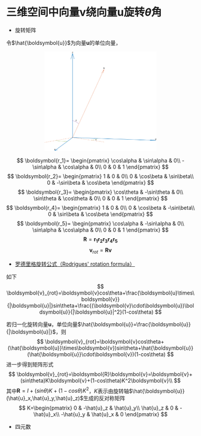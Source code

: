 # 三维空间中向量$\boldsymbol{v}$绕向量$\boldsymbol{u}$旋转$\theta$角
* 旋转矩阵

令$\hat{\boldsymbol{u}}$为向量$\boldsymbol{u}$的单位向量，
<p align="center">
<img src="image1.png" alt="图1" width="300px"/>
</p>

$$
\boldsymbol{r_1}=
\begin{pmatrix}
\cos\alpha & \sin\alpha & 0\\
-\sin\alpha & \cos\alpha & 0\\
0 & 0 & 1
\end{pmatrix}
$$
$$
\boldsymbol{r_2}=
\begin{pmatrix}
1 & 0 & 0\\
0 & \cos\beta & \sin\beta\\
0 & -\sin\beta & \cos\beta
\end{pmatrix}
$$
$$
\boldsymbol{r_3}=
\begin{pmatrix}
\cos\theta & -\sin\theta & 0\\
\sin\theta & \cos\theta & 0\\
0 & 0 & 1
\end{pmatrix}
$$
$$
\boldsymbol{r_4}=
\begin{pmatrix}
1 & 0 & 0\\
0 & \cos\beta & -\sin\beta\\
0 & \sin\beta & \cos\beta
\end{pmatrix}
$$
$$
\boldsymbol{r_5}=
\begin{pmatrix}
\cos\alpha & -\sin\alpha & 0\\
\sin\alpha & \cos\alpha & 0\\
0 & 0 & 1
\end{pmatrix}
$$
$$\boldsymbol{R}=\boldsymbol{r_1}\boldsymbol{r_2}\boldsymbol{r_3}\boldsymbol{r_4}\boldsymbol{r_5}$$
$$\boldsymbol{v}_{rot}=\boldsymbol{R}\boldsymbol{v}$$

* [罗德里格旋转公式（Rodrigues' rotation formula）](https://www.cnblogs.com/wtyuan/p/12324495.html)

如下
$$
\boldsymbol{v}_{rot}=\boldsymbol{v}cos\theta+\frac{\boldsymbol{u}\times\boldsymbol{v}}{|\boldsymbol{u}|}sin\theta+\frac{(\boldsymbol{v}\cdot\boldsymbol{u})\boldsymbol{u}}{|\boldsymbol{u}|^2}(1-cos\theta)
$$

若归一化旋转向量$\boldsymbol{u}$，单位向量$\hat{\boldsymbol{u}}=\frac{\boldsymbol{u}}{|\boldsymbol{u}|}$，则
$$
\boldsymbol{v}_{rot}=\boldsymbol{v}cos\theta+(\hat{\boldsymbol{u}}\times\boldsymbol{v})sin\theta+\hat{\boldsymbol{u}}(\hat{\boldsymbol{u}}\cdot\boldsymbol{v})(1-cos\theta)
$$
进一步得到矩阵形式
$$
\boldsymbol{v}_{rot}=\boldsymbol{R}\boldsymbol{v}=\boldsymbol{v}+(sin\theta)K\boldsymbol{v}+(1-cos\theta)K^2\boldsymbol{v}\\
$$
其中$\boldsymbol{R}=I+(sin\theta)K+(1-cos\theta)K^2$，$K$表示由旋转轴$\hat{\boldsymbol{u}}(\hat{u}_x,\hat{u}_y,\hat{u}_z)$生成的反对称矩阵
$$
K=\begin{pmatrix}
0 & -\hat{u}_z & \hat{u}_y\\
\hat{u}_z & 0 & -\hat{u}_x\\
-\hat{u}_y & \hat{u}_x & 0
\end{pmatrix}
$$

* 四元数